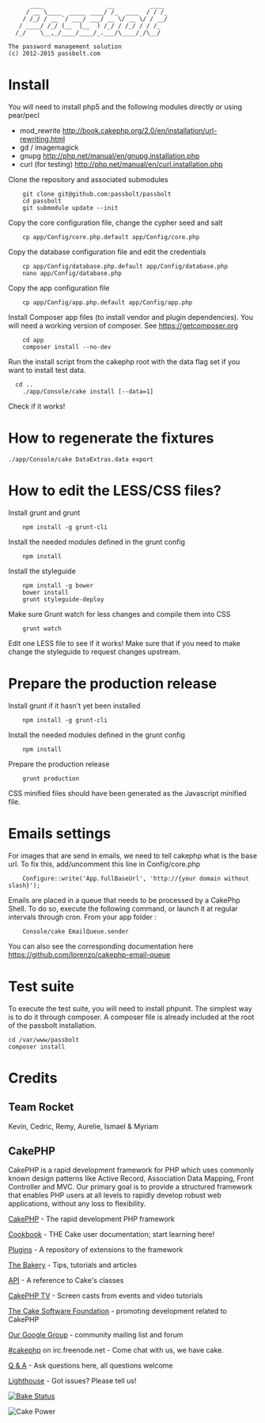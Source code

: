 	      ____                  __          ____
	     / __ \____  _____ ____/ /_  ____  / / /_
	    / /_/ / __ `/ ___/ ___/ __ \/ __ \/ / __/
	   / ____/ /_/ (__  |__  ) /_/ / /_/ / / /_
	  /_/    \__,_/____/____/_.___/\____/_/\__/
	
	The password management solution
	(c) 2012-2015 passbolt.com

Install
=========

You will need to install php5 and the following modules directly or using pear/pecl
- mod_rewrite http://book.cakephp.org/2.0/en/installation/url-rewriting.html
- gd / imagemagick
- gnupg http://php.net/manual/en/gnupg.installation.php
- curl (for testing) http://php.net/manual/en/curl.installation.php

Clone the repository and associated submodules
```
	git clone git@github.com:passbolt/passbolt
	cd passbolt
	git submodule update --init
```

Copy the core configuration file, change the cypher seed and salt
```
	cp app/Config/core.php.default app/Config/core.php
```

Copy the database configuration file and edit the credentials
```
	cp app/Config/database.php.default app/Config/database.php
	nano app/Config/database.php
```

Copy the app configuration file
```
	cp app/Config/app.php.default app/Config/app.php
```

Install Composer app files (to install vendor and plugin dependencies).
You will need a working version of composer. See https://getcomposer.org
```
	cd app
	composer install --no-dev
```

Run the install script from the cakephp root with the data flag set
if you want to install test data.
```
  cd ..
	./app/Console/cake install [--data=1]
```
Check if it works!

How to regenerate the fixtures
=========

```
./app/Console/cake DataExtras.data export
```

How to edit the LESS/CSS files?
=========

Install grunt and grunt
```
	npm install -g grunt-cli
```
Install the needed modules defined in the grunt config
```
	npm install
```
Install the styleguide
```
	npm install -g bower
	bower install
	grunt styleguide-deploy
```
Make sure Grunt watch for less changes and compile them into CSS
```
	grunt watch
```
Edit one LESS file to see if it works!
Make sure that if you need to make change the styleguide to request changes upstream.


Prepare the production release
=========

Install grunt if it hasn't yet been installed
```
	npm install -g grunt-cli
```
Install the needed modules defined in the grunt config
```
	npm install
```
Prepare the production release
```
	grunt production
```
CSS minified files should have been generated as the Javascript minified file.


Emails settings
===============

For images that are send in emails, we need to tell cakephp what is the base url.
To fix this, add/uncomment this line in Config/core.php
```
	Configure::write('App.fullBaseUrl', 'http://{your domain without slash}');
```
Emails are placed in a queue that needs to be processed by a CakePhp Shell. To do so, execute the following command, or launch it at regular intervals through cron.
From your app folder :
```
	Console/cake EmailQueue.sender
```
You can also see the corresponding documentation here https://github.com/lorenzo/cakephp-email-queue


Test suite
==========

To execute the test suite, you will need to install phpunit.
The simplest way is to do it through composer. A composer file is already included at the root of the passbolt installation.
```
cd /var/www/passbolt
composer install
```

Credits
=========

Team Rocket
------
Kevin, Cedric, Remy, Aurelie, Ismael & Myriam


CakePHP
--------

CakePHP is a rapid development framework for PHP which uses commonly known design patterns like Active Record, Association Data Mapping, Front Controller and MVC.
Our primary goal is to provide a structured framework that enables PHP users at all levels to rapidly develop robust web applications, without any loss to flexibility.

[CakePHP](http://www.cakephp.org) - The rapid development PHP framework

[Cookbook](http://book.cakephp.org) - THE Cake user documentation; start learning here!

[Plugins](http://plugins.cakephp.org/) - A repository of extensions to the framework

[The Bakery](http://bakery.cakephp.org) - Tips, tutorials and articles

[API](http://api.cakephp.org) - A reference to Cake's classes

[CakePHP TV](http://tv.cakephp.org) - Screen casts from events and video tutorials

[The Cake Software Foundation](http://cakefoundation.org/) - promoting development related to CakePHP

[Our Google Group](http://groups.google.com/group/cake-php) - community mailing list and forum

[#cakephp](http://webchat.freenode.net/?channels=#cakephp) on irc.freenode.net - Come chat with us, we have cake.

[Q & A](http://ask.cakephp.org/) - Ask questions here, all questions welcome

[Lighthouse](http://cakephp.lighthouseapp.com/) - Got issues? Please tell us!

[![Bake Status](https://secure.travis-ci.org/cakephp/cakephp.png?branch=master)](http://travis-ci.org/cakephp/cakephp)

![Cake Power](https://raw.github.com/cakephp/cakephp/master/lib/Cake/Console/Templates/skel/webroot/img/cake.power.gif)
